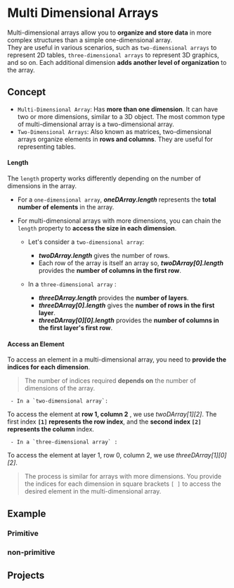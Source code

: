 # Multi Dimensional Arrays
Multi-dimensional arrays allow you to **organize and store data** in more complex structures than a simple one-dimensional array.<br> They are useful in various scenarios, such as `two-dimensional arrays` to represent 2D tables, `three-dimensional arrays` to represent 3D graphics, and so on. Each additional dimension **adds another level of organization** to the array.
## Concept
- `Multi-Dimensional Array`: Has **more than one dimension**. It can have two or more dimensions, similar to a 3D object. The most common type of multi-dimensional array is a two-dimensional array.
- `Two-Dimensional Arrays`: Also known as matrices, two-dimensional arrays organize elements in **rows and columns**. They are useful for representing tables.

#### Length
The `length` property works differently depending on the number of dimensions in the array.

- For a `one-dimensional array`, ***oneDArray.length*** represents the **total number of elements** in the array. 
- For multi-dimensional arrays with more dimensions, you can chain the `length` property to **access the size in each dimension**. 

    - Let's consider a `two-dimensional array`: <br>
        - ***twoDArray.length*** gives the number of rows. 
        - Each row of the array is itself an array so, ***twoDArray[0].length*** provides the **number of columns in the first row**.

    - In a `three-dimensional array` :
        - ***threeDArray.length*** provides the **number of layers**.
        - ***threeDArray[0].length*** gives the **number of rows in the first layer**.
        - ***threeDArray[0][0].length*** provides the **number of columns in the first layer's first row**.

#### Access an Element
To access an element in a multi-dimensional array, you need to **provide the indices for each dimension**. 
> The number of indices required **depends on** the number of dimensions of the array.

     - In a `two-dimensional array`: 

To access the element at **row 1, column 2** , we use *twoDArray[1][2]*. The first index **`[1]` represents the row index**, and the **second index `[2]` represents the column** index.

     - In a `three-dimensional array` :

To access the element at layer 1, row 0, column 2, we use *threeDArray[1][0][2]*.
> The process is similar for arrays with more dimensions. You provide the indices for each dimension in square brackets `[ ]` to access the desired element in the multi-dimensional array.
## Example 

### Primitive 


### non-primitive


## Projects




